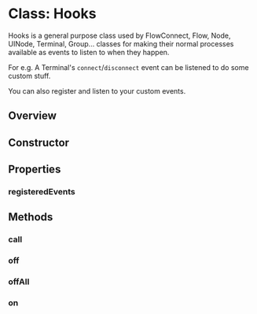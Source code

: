 # Class: Hooks

Hooks is a general purpose class used by <Ref to="./flow-connect">FlowConnect</Ref>, <Ref to="./flow">Flow</Ref>, <Ref to="./node">Node</Ref>, <Ref to="./ui-node">UINode</Ref>, <Ref to="./terminal">Terminal</Ref>, <Ref to="./group">Group</Ref>... classes for making their normal processes available as events to listen to when they happen.

For e.g. A Terminal's `connect`/`disconnect` event can be listened to do some custom stuff.

You can also register and listen to your custom events.

## Overview

<Overview :data="data" />

## Constructor

<Method type="constructor">
  <template v-slot:signature>
    new Hooks():
    <em><Ref to="#class-hooks">Hooks</Ref></em>
  </template>
</Method>

## Properties

### registeredEvents

<Property type="property-protected" name="registeredEvents">
  <template v-slot:type>
    <em><Ref to="../interfaces/record">Record</Ref>&lt;string, <Ref to="../interfaces/record">Record</Ref>&lt;number, (...args: any) => void&gt;&gt;</em>
  </template>
  <template v-slot:desc>
    Collection of all the registered events and their callbacks as a result of calling <Ref to="#on">on</Ref>.<br/><br/>
    Example structure:

  ```js
  {
    // 'eventKey': {}
    connect: {
      // 'id': 'callback'
      0: () => {/*...*/},
      5: () => {/*...*/},
    },
    render: {
      0: () => {/*...*/},
      1: () => {/*...*/},
      4: () => {/*...*/},
    }
    //...
  }
  ```

  </template>
</Property>

## Methods

### call

<Method type="method">
  <template v-slot:signature>
    call(<strong>eventKey: </strong><em>string</em>, <strong>...args: </strong><em>any</em>):
    <em>void</em>
  </template>
  <template v-slot:params>
    <Param name="eventKey">
      <em>string</em><br/>
      Name of the event to call.
    </Param>
    <Param name="...args">
      <em>any</em><br/>
      Any arguments that needs to be forwarded to registered callbacks.
    </Param>
  </template>
  <template v-slot:example>
    For e.g. Calling a custom event on a <Ref to="./terminal">terminal</Ref>.<br/>
    
  ```js
  terminal.on('my-custom-event', (myArg1, myArg2) => {
    doSomeCustomThing(myArg1, myArg2);
  });

  // ...

  terminal.call('my-custom-event', myArg1, myArg2);
  ```
  </template>
  <template v-slot:return>
    <em>void</em>
  </template>
</Method>

### off

<Method type="method-inherited">
  <template v-slot:signature>
    off(<strong>eventKey: </strong><em>string</em>, <strong>id: </strong><em>number</em>):
    <em>void</em>
  </template>
  <template v-slot:params>
    <Param name="eventKey">
      <em>string</em><br/>
      Name of the event to de-register.
    </Param>
    <Param name="id">
      <em>number</em><br/>
      A numbered id that was generated at the time of event registration using <Ref to="#on">on</Ref>.
    </Param>
  </template>
  <template v-slot:desc>
    De-register a callback on an event.
  </template>
  <template v-slot:return>
    void
  </template>
</Method>

### offAll

<Method type="method-inherited">
  <template v-slot:signature>
    offAll():
    <em>void</em>
  </template>
  <template v-slot:desc>
    De-register all the events.
  </template>
  <template v-slot:return>
    void
  </template>
</Method>

### on

<Method type="method-inherited">
  <template v-slot:signature>
    on(<strong>eventKey: </strong><em>string</em>, <strong>callback: </strong><em>(...args: any) => void</em>):
    <em>number</em>
  </template>
  <template v-slot:desc>
    Register a callback on an event.
  </template>
  <template v-slot:params>
    <Param name="eventKey">
      <em>string</em><br/>
      Name of the event on which a callback needs to be registered.
    </Param>
    <Param name="callback">
      <em><Function class="mr-0p5" />(...args: any) => void</em><br/>
      The callback.
    </Param>
  </template>
  <template v-slot:example>
    Registering a callback on <Ref to="./terminal">terminal's</Ref> `disconnect` event.
    
  ```js
  terminal.on('disconnect', () => {
    doSomeThing();
  });
  ```
  </template>
  <template v-slot:return>
    number<br/>

  A numbered id for the specified event that can be used later on when de-registering callbacks using <Ref to="#off">off</Ref>.
  </template>
</Method>

<script setup>
import data from '../../../../../reflections/api/classes/hooks.json';
</script>

